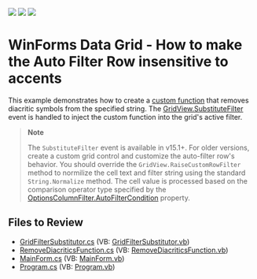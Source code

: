 <!-- default badges list -->
![](https://img.shields.io/endpoint?url=https://codecentral.devexpress.com/api/v1/VersionRange/128630351/18.1.3%2B)
[![](https://img.shields.io/badge/Open_in_DevExpress_Support_Center-FF7200?style=flat-square&logo=DevExpress&logoColor=white)](https://supportcenter.devexpress.com/ticket/details/E5021)
[![](https://img.shields.io/badge/📖_How_to_use_DevExpress_Examples-e9f6fc?style=flat-square)](https://docs.devexpress.com/GeneralInformation/403183)
<!-- default badges end -->

# WinForms Data Grid - How to make the Auto Filter Row insensitive to accents

This example demonstrates how to create a [custom function](https://docs.devexpress.com/WindowsForms/9947/common-features/expressions/implementing-custom-functions) that removes diacritic symbols from the specified string. The [GridView.SubstituteFilter](https://docs.devexpress.com/WindowsForms/DevExpress.XtraGrid.Views.Base.ColumnView.SubstituteFilter) event is handled to inject the custom function into the grid's active filter.

> **Note**
>
> The `SubstituteFilter` event is available in v15.1+. For older versions, create a custom grid control and customize the auto-filter row's behavior. You should override the `GridView.RaiseCustomRowFilter` method to normilize the cell text and filter string using the standard `String.Normalize` method. The cell value is processed based on the comparison operator type specified by the [OptionsColumnFilter.AutoFilterCondition](https://docs.devexpress.com/WindowsForms/DevExpress.XtraGrid.Columns.OptionsColumnFilter.AutoFilterCondition) property.


## Files to Review

* [GridFilterSubstitutor.cs](./CS/DxSample/Filtering/GridFilterSubstitutor.cs) (VB: [GridFilterSubstitutor.vb](./VB/DxSample/Filtering/GridFilterSubstitutor.vb))
* [RemoveDiacriticsFunction.cs](./CS/DxSample/Filtering/RemoveDiacriticsFunction.cs) (VB: [RemoveDiacriticsFunction.vb](./VB/DxSample/Filtering/RemoveDiacriticsFunction.vb))
* [MainForm.cs](./CS/DxSample/MainForm.cs) (VB: [MainForm.vb](./VB/DxSample/MainForm.vb))
* [Program.cs](./CS/DxSample/Program.cs) (VB: [Program.vb](./VB/DxSample/Program.vb))

